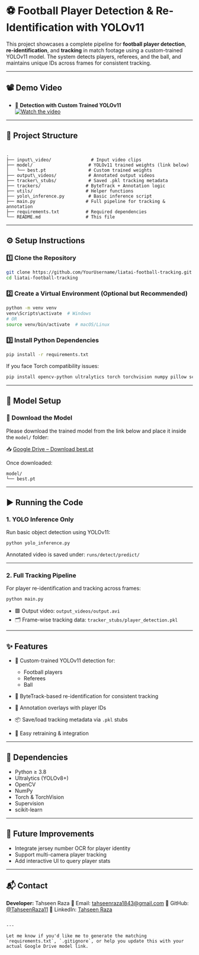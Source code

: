 
# ⚽ Football Player Detection & Re-Identification with YOLOv11

This project showcases a complete pipeline for **football player detection**, **re-identification**, and **tracking** in match footage using a custom-trained YOLOv11 model. The system detects players, referees, and the ball, and maintains unique IDs across frames for consistent tracking.

---

## 📽️ Demo Video

- 🔹 **Detection with Custom Trained YOLOv11**  
  [![Watch the video](https://img.youtube.com/vi/k6hgFCCpIeE/0.jpg)](https://youtu.be/k6hgFCCpIeE)

---

## 📁 Project Structure

```

.
├── input\_video/               # Input video clips
├── model/                     # YOLOv11 trained weights (link below)
│   └── best.pt                # Custom trained weights
├── output\_videos/            # Annotated output videos
├── tracker\_stubs/            # Saved .pkl tracking metadata
├── trackers/                 # ByteTrack + Annotation logic
├── utils/                    # Helper functions
├── yolo\_inference.py         # Basic inference script
├── main.py                   # Full pipeline for tracking & annotation
├── requirements.txt          # Required dependencies
└── README.md                 # This file

````

---

## ⚙️ Setup Instructions

### 1️⃣ Clone the Repository

```bash
git clone https://github.com/YourUsername/liatai-football-tracking.git
cd liatai-football-tracking
````

### 2️⃣ Create a Virtual Environment (Optional but Recommended)

```bash
python -m venv venv
venv\Scripts\activate  # Windows
# OR
source venv/bin/activate  # macOS/Linux
```

### 3️⃣ Install Python Dependencies

```bash
pip install -r requirements.txt
```

If you face Torch compatibility issues:

```bash
pip install opencv-python ultralytics torch torchvision numpy pillow scikit-learn
```

---

## 🧠 Model Setup

### 🔗 Download the Model

Please download the trained model from the link below and place it inside the `model/` folder:

📥 [Google Drive – Download best.pt](https://drive.google.com/your_model_link_here)

Once downloaded:

```
model/
└── best.pt
```

---

## ▶️ Running the Code

### 1. YOLO Inference Only

Run basic object detection using YOLOv11:

```bash
python yolo_inference.py
```

Annotated video is saved under:
`runs/detect/predict/`

---

### 2. Full Tracking Pipeline

For player re-identification and tracking across frames:

```bash
python main.py
```

* 🟩 Output video: `output_videos/output.avi`
* 🗂️ Frame-wise tracking data: `tracker_stubs/player_detection.pkl`

---

## ✨ Features

* 🎯 Custom-trained YOLOv11 detection for:

  * Football players
  * Referees
  * Ball
* 🔢 ByteTrack-based re-identification for consistent tracking
* 📝 Annotation overlays with player IDs
* 📦 Save/load tracking metadata via `.pkl` stubs
* 🔁 Easy retraining & integration

---

## 🔧 Dependencies

* Python ≥ 3.8
* Ultralytics (YOLOv8+)
* OpenCV
* NumPy
* Torch & TorchVision
* Supervision
* scikit-learn

---

## 🧪 Future Improvements

* Integrate jersey number OCR for player identity
* Support multi-camera player tracking
* Add interactive UI to query player stats

---

## 📬 Contact

**Developer:** Tahseen Raza
📧 Email: [tahseenraza1843@gmail.com](mailto:tahseenraza1843@gmail.com)
🔗 GitHub: [@TahseenRaza11](https://github.com/TahseenRaza11)
🔗 LinkedIn: [Tahseen Raza](https://www.linkedin.com/in/tahseen-raza-11a276218/)

```

---

Let me know if you'd like me to generate the matching `requirements.txt`, `.gitignore`, or help you update this with your actual Google Drive model link.
```
